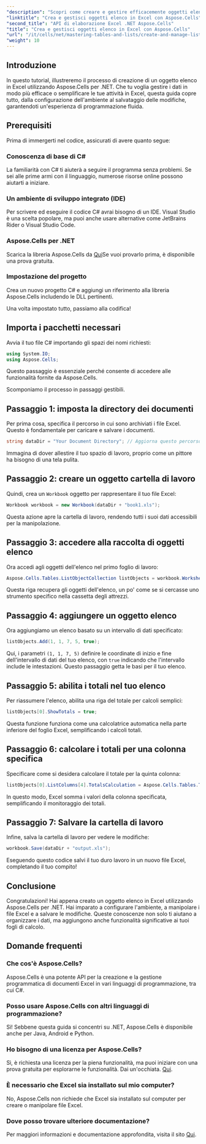 ```yaml
---
"description": "Scopri come creare e gestire efficacemente oggetti elenco in Excel utilizzando Aspose.Cells per .NET. Questa guida completa e dettagliata ti guiderà passo passo attraverso il processo di configurazione."
"linktitle": "Crea e gestisci oggetti elenco in Excel con Aspose.Cells"
"second_title": "API di elaborazione Excel .NET Aspose.Cells"
"title": "Crea e gestisci oggetti elenco in Excel con Aspose.Cells"
"url": "/it/cells/net/mastering-tables-and-lists/create-and-manage-list-object/"
"weight": 10
---
```


## Introduzione

In questo tutorial, illustreremo il processo di creazione di un oggetto elenco in Excel utilizzando Aspose.Cells per .NET. Che tu voglia gestire i dati in modo più efficace o semplificare le tue attività in Excel, questa guida copre tutto, dalla configurazione dell'ambiente al salvataggio delle modifiche, garantendoti un'esperienza di programmazione fluida.

## Prerequisiti

Prima di immergerti nel codice, assicurati di avere quanto segue:

### Conoscenza di base di C#
La familiarità con C# ti aiuterà a seguire il programma senza problemi. Se sei alle prime armi con il linguaggio, numerose risorse online possono aiutarti a iniziare.

### Un ambiente di sviluppo integrato (IDE)
Per scrivere ed eseguire il codice C# avrai bisogno di un IDE. Visual Studio è una scelta popolare, ma puoi anche usare alternative come JetBrains Rider o Visual Studio Code.

### Aspose.Cells per .NET
Scarica la libreria Aspose.Cells da [Qui](https://releases.aspose.com/cells/net/)Se vuoi provarlo prima, è disponibile una prova gratuita.

### Impostazione del progetto
Crea un nuovo progetto C# e aggiungi un riferimento alla libreria Aspose.Cells includendo le DLL pertinenti.

Una volta impostato tutto, passiamo alla codifica!

## Importa i pacchetti necessari

Avvia il tuo file C# importando gli spazi dei nomi richiesti:

```csharp
using System.IO;
using Aspose.Cells;
```

Questo passaggio è essenziale perché consente di accedere alle funzionalità fornite da Aspose.Cells.

Scomponiamo il processo in passaggi gestibili.

## Passaggio 1: imposta la directory dei documenti

Per prima cosa, specifica il percorso in cui sono archiviati i file Excel. Questo è fondamentale per caricare e salvare i documenti.

```csharp
string dataDir = "Your Document Directory"; // Aggiorna questo percorso!
```

Immagina di dover allestire il tuo spazio di lavoro, proprio come un pittore ha bisogno di una tela pulita.

## Passaggio 2: creare un oggetto cartella di lavoro

Quindi, crea un `Workbook` oggetto per rappresentare il tuo file Excel:

```csharp
Workbook workbook = new Workbook(dataDir + "book1.xls");
```

Questa azione apre la cartella di lavoro, rendendo tutti i suoi dati accessibili per la manipolazione.

## Passaggio 3: accedere alla raccolta di oggetti elenco

Ora accedi agli oggetti dell'elenco nel primo foglio di lavoro:

```csharp
Aspose.Cells.Tables.ListObjectCollection listObjects = workbook.Worksheets[0].ListObjects;
```

Questa riga recupera gli oggetti dell'elenco, un po' come se si cercasse uno strumento specifico nella cassetta degli attrezzi.

## Passaggio 4: aggiungere un oggetto elenco

Ora aggiungiamo un elenco basato su un intervallo di dati specificato:

```csharp
listObjects.Add(1, 1, 7, 5, true);
```

Qui, i parametri `(1, 1, 7, 5)` definire le coordinate di inizio e fine dell'intervallo di dati del tuo elenco, con `true` indicando che l'intervallo include le intestazioni. Questo passaggio getta le basi per il tuo elenco.

## Passaggio 5: abilita i totali nel tuo elenco

Per riassumere l'elenco, abilita una riga del totale per calcoli semplici:

```csharp
listObjects[0].ShowTotals = true;
```

Questa funzione funziona come una calcolatrice automatica nella parte inferiore del foglio Excel, semplificando i calcoli totali.

## Passaggio 6: calcolare i totali per una colonna specifica

Specificare come si desidera calcolare il totale per la quinta colonna:

```csharp
listObjects[0].ListColumns[4].TotalsCalculation = Aspose.Cells.Tables.TotalsCalculation.Sum; 
```

In questo modo, Excel somma i valori della colonna specificata, semplificando il monitoraggio dei totali.

## Passaggio 7: Salvare la cartella di lavoro

Infine, salva la cartella di lavoro per vedere le modifiche:

```csharp
workbook.Save(dataDir + "output.xls");
```

Eseguendo questo codice salvi il tuo duro lavoro in un nuovo file Excel, completando il tuo compito!

## Conclusione

Congratulazioni! Hai appena creato un oggetto elenco in Excel utilizzando Aspose.Cells per .NET. Hai imparato a configurare l'ambiente, a manipolare i file Excel e a salvare le modifiche. Queste conoscenze non solo ti aiutano a organizzare i dati, ma aggiungono anche funzionalità significative ai tuoi fogli di calcolo.

## Domande frequenti

### Che cos'è Aspose.Cells?  
Aspose.Cells è una potente API per la creazione e la gestione programmatica di documenti Excel in vari linguaggi di programmazione, tra cui C#.

### Posso usare Aspose.Cells con altri linguaggi di programmazione?  
Sì! Sebbene questa guida si concentri su .NET, Aspose.Cells è disponibile anche per Java, Android e Python.

### Ho bisogno di una licenza per Aspose.Cells?  
Sì, è richiesta una licenza per la piena funzionalità, ma puoi iniziare con una prova gratuita per esplorarne le funzionalità. Dai un'occhiata. [Qui](https://releases.aspose.com/).

### È necessario che Excel sia installato sul mio computer?  
No, Aspose.Cells non richiede che Excel sia installato sul computer per creare o manipolare file Excel.

### Dove posso trovare ulteriore documentazione?  
Per maggiori informazioni e documentazione approfondita, visita il sito [Qui](https://reference.aspose.com/cells/net/).